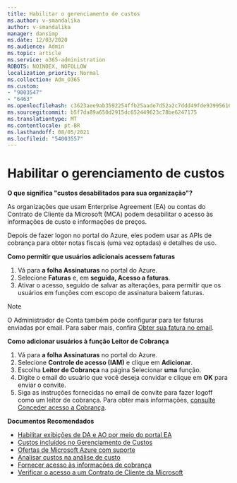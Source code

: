 ```yaml
---
title: Habilitar o gerenciamento de custos
ms.author: v-smandalika
author: v-smandalika
manager: dansimp
ms.date: 12/03/2020
ms.audience: Admin
ms.topic: article
ms.service: o365-administration
ROBOTS: NOINDEX, NOFOLLOW
localization_priority: Normal
ms.collection: Adm_O365
ms.custom:
- "9003547"
- "6463"
ms.openlocfilehash: c3623aee9ab3592254ffb25aade7d52a2c7ddd49fde939956162cd4008d5ba19
ms.sourcegitcommit: b5f7da89a650d2915dc652449623c78be6247175
ms.translationtype: MT
ms.contentlocale: pt-BR
ms.lasthandoff: 08/05/2021
ms.locfileid: "54003557"
---
```

# <a name="enable-cost-management"></a>Habilitar o gerenciamento de custos

**O que significa "custos desabilitados para sua organização"?**

As organizações que usam Enterprise Agreement (EA) ou contas do Contrato de Cliente da Microsoft (MCA) podem desabilitar o acesso às informações de custo e informações de preços.

Depois de fazer logon no portal do Azure, eles podem usar as APIs de cobrança para obter notas fiscais (uma vez optadas) e detalhes de uso.

**Como permitir que usuários adicionais acessem faturas**

1. Vá para **a folha Assinaturas** no portal do Azure.
2. Selecione **Faturas** e, em **seguida, Acesso a faturas**.
3. Ativar o acesso, seguido de salvar as alterações, para permitir que os usuários em funções com escopo de assinatura baixem faturas.

> [!NOTE]
> O Administrador de Conta também pode configurar para ter faturas enviadas por email. Para saber mais, confira [Obter sua fatura no email](https://docs.microsoft.com/azure/cost-management-billing/manage/download-azure-invoice-daily-usage-date?).

**Como adicionar usuários à função Leitor de Cobrança**

1. Vá para **a folha Assinaturas** no portal do Azure.
2. Selecione **Controle de acesso (IAM)** e clique em **Adicionar**.
3. Escolha **Leitor de Cobrança** na página Selecionar **uma** função.
4. Digite o email do usuário que você deseja convidar e clique em **OK** para enviar o convite.
5. Siga as instruções fornecidas no email de convite para fazer logoff como um leitor de cobrança. Para obter mais informações, [consulte Conceder acesso a Cobrança](https://docs.microsoft.com/azure/cost-management-billing/manage/manage-billing-access?WT.mc_id=Portal-Microsoft_Azure_Support#opt-in).

**Documentos Recomendados**

- [Habilitar exibições de DA e AO por meio do portal EA](https://docs.microsoft.com/azure/cost-management-billing/costs/assign-access-acm-data?WT.mc_id=Portal-Microsoft_Azure_Support#enable-access-to-costs-in-the-ea-portal)
- [Custos incluídos no Gerenciamento de Custos](https://docs.microsoft.com/azure/cost-management-billing/costs/understand-cost-mgt-data?WT.mc_id=Portal-Microsoft_Azure_Support#costs-included-in-cost-management)
- [Ofertas de Microsoft Azure com suporte](https://docs.microsoft.com/azure/cost-management-billing/costs/understand-cost-mgt-data?WT.mc_id=Portal-Microsoft_Azure_Support#supported-microsoft-azure-offers)
- [Analisar custos na análise de custo](https://docs.microsoft.com/azure/cost-management-billing/costs/quick-acm-cost-analysis?WT.mc_id=Portal-Microsoft_Azure_Support&tabs=azure-portal#review-costs-in-cost-analysis)
- [Fornecer acesso às informações de cobrança](https://docs.microsoft.com/azure/cost-management-billing/manage/manage-billing-access?WT.mc_id=Portal-Microsoft_Azure_Support)
- [Verificar o acesso a um Contrato de Cliente da Microsoft](https://docs.microsoft.com/azure/cost-management-billing/manage/download-azure-invoice-daily-usage-date?WT.mc_id=Portal-Microsoft_Azure_Support#check-access-to-a-microsoft-customer-agreement)






